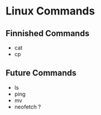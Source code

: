 # Linux Commands



## Finnished Commands

- cat
- cp

## Future Commands

- ls
- ping
- mv
- neofetch ?
